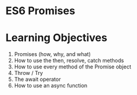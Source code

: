 # ES6 Promises

# Learning Objectives
1. Promises (how, why, and what)
2. How to use the then, resolve, catch methods
3. How to use every method of the Promise object
4. Throw / Try
5. The await operator
6. How to use an async function
